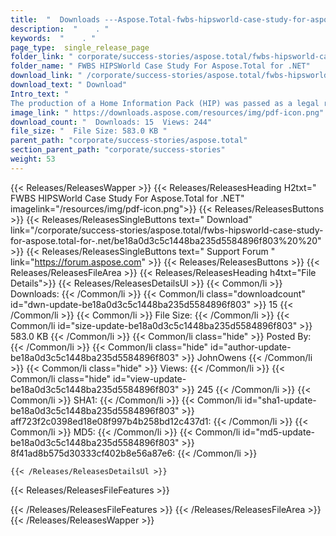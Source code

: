 ```yaml
---
title:  "  Downloads ---Aspose.Total-fwbs-hipsworld-case-study-for-aspose.total-for-.net . " 
description:  "    . " 
keywords:  "    . " 
page_type:  single_release_page
folder_link: " corporate/success-stories/aspose.total/fwbs-hipsworld-case-study-for-aspose.total-for-.net/"
folder_name: " FWBS HIPSWorld Case Study For Aspose.Total for .NET"
download_link: " /corporate/success-stories/aspose.total/fwbs-hipsworld-case-study-for-aspose.total-for-.net/be18a0d3c5c1448ba235d5584896f803"
download_text: " Download"
Intro_text: " 
The production of a Home Information Pack (HIP) was passed as a legal requirem..."
image_link: " https://downloads.aspose.com/resources/img/pdf-icon.png"
download_count: "  Downloads: 15  Views: 244"
file_size: "  File Size: 583.0 KB "
parent_path: "corporate/success-stories/aspose.total"
section_parent_path: "corporate/success-stories"
weight: 53 
---
```


{{< Releases/ReleasesWapper >}}
  {{< Releases/ReleasesHeading H2txt=" FWBS HIPSWorld Case Study For Aspose.Total for .NET" imagelink="/resources/img/pdf-icon.png">}}
  {{< Releases/ReleasesButtons >}}
    {{< Releases/ReleasesSingleButtons text=" Download" link="/corporate/success-stories/aspose.total/fwbs-hipsworld-case-study-for-aspose.total-for-.net/be18a0d3c5c1448ba235d5584896f803%20%20" >}}
    {{< Releases/ReleasesSingleButtons text=" Support Forum " link="https://forum.aspose.com" >}}
  {{< Releases/ReleasesButtons >}}
  {{< Releases/ReleasesFileArea >}}
    {{< Releases/ReleasesHeading h4txt="File Details">}}
    {{< Releases/ReleasesDetailsUl >}}
            {{< Common/li  >}} Downloads: {{< /Common/li >}} 
      {{< Common/li class="downloadcount" id="dwn-update-be18a0d3c5c1448ba235d5584896f803" >}} 15 {{< /Common/li >}} 
      {{< Common/li  >}} File Size: {{< /Common/li >}} 
      {{< Common/li id="size-update-be18a0d3c5c1448ba235d5584896f803" >}} 583.0 KB {{< /Common/li >}} 
      {{< Common/li  class="hide" >}} Posted By: {{< /Common/li >}} 
      {{< Common/li class="hide" id="author-update-be18a0d3c5c1448ba235d5584896f803" >}} JohnOwens {{< /Common/li >}} 
      {{< Common/li class="hide"  >}} Views: {{< /Common/li >}} 
      {{< Common/li class="hide" id="view-update-be18a0d3c5c1448ba235d5584896f803" >}} 245 {{< /Common/li >}} 
      {{< Common/li  >}} SHA1: {{< /Common/li >}} 
      {{< Common/li id="sha1-update-be18a0d3c5c1448ba235d5584896f803" >}} aff723f2c0398ed18e08f997b4b258bd12c437d1: {{< /Common/li >}} 
      {{< Common/li  >}} MD5: {{< /Common/li >}} 
      {{< Common/li id="md5-update-be18a0d3c5c1448ba235d5584896f803" >}} 8f41ad8b575d30333cf402b8e56a87e6: {{< /Common/li >}} 

    {{< /Releases/ReleasesDetailsUl >}}

  {{< Releases/ReleasesFileFeatures >}}
      
  {{< /Releases/ReleasesFileFeatures >}}
 {{< /Releases/ReleasesFileArea >}}
{{< /Releases/ReleasesWapper >}}



